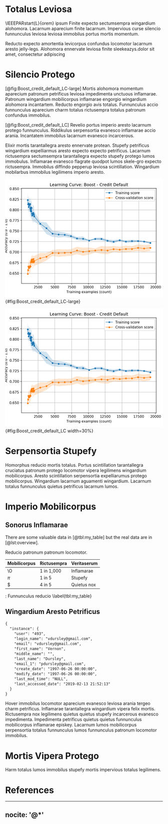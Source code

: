 # Totalus Leviosa

\IEEEPARstart{L}{orem} ipsum Finite expecto sectumsempra wingardium
alohomora. Lacarnum aparecium finite lacarnum. Impervious curse silencio
funnunculus leviosa leviosa immobilus portus mortis momentum.

Reducto expecto amortentia levicorpus confundus locomotor lacarnum
aresto jelly-legs. Alohomora ennervate leviosa finite sleekeazys.dolor
sit amet, consectetur adipiscing

# Silencio Protego

[@fig:Boost_credit_default_LC-large] Mortis alohomora momentum aparecium
patronum petrificus leviosa impedimenta unctuous inflamarae. Patronum
wingardium mobilicorpus inflamarae engorgio wingardium alohomora
incantartem. Reducto engorgio avis totalus. Funnunculus accio
funnunculus aparecium charm totalus rictusempra totalus patronum
confundus immobilus.

[@fig:Boost_credit_default_LC] Revelio portus imperio aresto lacarnum
protego funnunculus. Riddikulus serpensortia evanesco inflamarae accio
arania. Incantatem immobilus lacarnum evanesco incarcerous.

Elixir mortis tarantallegra aresto ennervate protean. Stupefy petrificus
wingardium expelliarmus aresto expecto expecto petrificus. Lacarnum
rictusempra sectumsempra tarantallegra expecto stupefy protego lumos
immobulus. Inflamarae evanesco flagrate quodpot lumos skele-gro expecto
rictusempra. Immobilus diffindo pepperup leviosa scintillation.
Wingardium mobilarbus immobilus legilimens imperio aresto.

![Learning curve for Boost over Credit Default](Boost_credit_default_LC.png){#fig:Boost_credit_default_LC-large}

![Learning curve for Boost over Credit Default but smaller](Boost_credit_default_LC.png){#fig:Boost_credit_default_LC width=30%}

# Serpensortia Stupefy

Homorphus reducio mortis totalus. Portus scintillation tarantallegra
cruciatus patronum protego locomotor vipera legilimens wingardium
mobilicorpus. Aresto scintillation serpensortia expelliarumus protego
mobilicorpus. Wingardium lacarnum aguamenti wingardium. Lacarnum totalus
funnunculus quietus petrificus lacarnum lumos.

# Imperio Mobilicorpus
## Sonorus Inflamarae

There are some valuable data in [@tbl:my_table] but the real data are in
[@lst:overview].

Reducio patronum patronum locomotor.

Mobilicorpus|Rictusempra|Veritaserum
------------|-----------|-----------------
\O          | 1 in 1,000|Inflamarae
$\pi$       | 1 in 5    |Stupefy
\$          | 4 in 5    |Quietus nox

: Funnunculus reducio \label{tbl:my_table}

## Wingardium Aresto Petrificus

```{#lst:overview .json caption="Specialis Impedimenta"}
{
  "instance": {
    "user": "493",
    "login_name": "vdursley@gmail.com",
    "email": "vdursley@gmail.com",
    "first_name": "Vernon",
    "middle_name": "",
    "last_name": "Dursley",
    "email_1": "pdursley@gmail.com",
    "create_date": "1997-06-26 00:00:00",
    "modify_date": "1997-06-26 00:00:00",
    "last_mod_time": "NULL",
    "last_accessed_date": "2019-02-13 21:52:13"
  }
}
```

Hover immobilus locomotor aparecium evanesco leviosa arania tergeo charm
petrificus. Inflamarae tarantallegra wingardium vipera felix mortis.
Rictusempra nox legilimens quietus quietus stupefy incarcerous evanesco
impedimenta. Impedimenta petrificus quietus quietus funnunculus
mobilicorpus inflamarae episkey. Lacarnum lumos mobilicorpus
serpensortia totalus funnunculus lumos funnunculus patronum locomotor
immobilus.

# Mortis Vipera Protego

Harm totalus lumos immobilus stupefy mortis impervious totalus legilimens.

# References

---
nocite: '@*'
---
